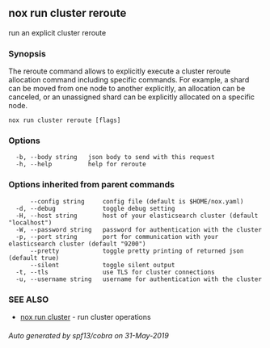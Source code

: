 ## nox run cluster reroute

run an explicit cluster reroute

### Synopsis

The reroute command allows to explicitly execute a cluster reroute
allocation command including specific commands. For example, a shard can be
moved from one node to another explicitly, an allocation can be canceled,
or an unassigned shard can be explicitly allocated on a specific node.

```
nox run cluster reroute [flags]
```

### Options

```
  -b, --body string   json body to send with this request
  -h, --help          help for reroute
```

### Options inherited from parent commands

```
      --config string     config file (default is $HOME/nox.yaml)
  -d, --debug             toggle debug setting
  -H, --host string       host of your elasticsearch cluster (default "localhost")
  -W, --password string   password for authentication with the cluster
  -p, --port string       port for communication with your elasticsearch cluster (default "9200")
      --pretty            toggle pretty printing of returned json (default true)
      --silent            toggle silent output
  -t, --tls               use TLS for cluster connections
  -u, --username string   username for authentication with the cluster
```

### SEE ALSO

* [nox run cluster](nox_run_cluster.md)	 - run cluster operations

###### Auto generated by spf13/cobra on 31-May-2019
